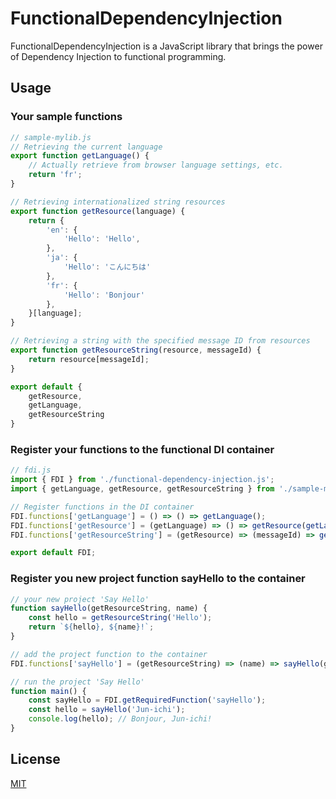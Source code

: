 # FunctionalDependencyInjection

FunctionalDependencyInjection is a JavaScript library that brings the power of Dependency Injection to functional programming.

## Usage

### Your sample functions
```javascript
// sample-mylib.js
// Retrieving the current language
export function getLanguage() {
    // Actually retrieve from browser language settings, etc.
    return 'fr';
}

// Retrieving internationalized string resources
export function getResource(language) {
    return {
        'en': {
            'Hello': 'Hello',
        },
        'ja': {
            'Hello': 'こんにちは'
        },
        'fr': {
            'Hello': 'Bonjour'
        },
    }[language];
}

// Retrieving a string with the specified message ID from resources
export function getResourceString(resource, messageId) {
    return resource[messageId];
}

export default {
    getResource,
    getLanguage,
    getResourceString
}
```

### Register your functions to the functional DI container
```javascript
// fdi.js
import { FDI } from './functional-dependency-injection.js';
import { getLanguage, getResource, getResourceString } from './sample-mylib.js';

// Register functions in the DI container
FDI.functions['getLanguage'] = () => () => getLanguage();
FDI.functions['getResource'] = (getLanguage) => () => getResource(getLanguage());
FDI.functions['getResourceString'] = (getResource) => (messageId) => getResourceString(getResource(), messageId);

export default FDI;
```

### Register you new project function sayHello to the container
```javascript
// your new project 'Say Hello'
function sayHello(getResourceString, name) {
    const hello = getResourceString('Hello');
    return `${hello}, ${name}!`;
}

// add the project function to the container
FDI.functions['sayHello'] = (getResourceString) => (name) => sayHello(getResourceString, name);

// run the project 'Say Hello'
function main() {
    const sayHello = FDI.getRequiredFunction('sayHello');
    const hello = sayHello('Jun-ichi');
    console.log(hello); // Bonjour, Jun-ichi!
}

```

## License
[MIT](https://choosealicense.com/licenses/mit/)